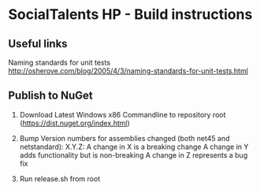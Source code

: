 # SocialTalents HP - Build instructions

## Useful links

Naming standards for unit tests
http://osherove.com/blog/2005/4/3/naming-standards-for-unit-tests.html

## Publish to NuGet

1. Download Latest Windows x86 Commandline to repository root (https://dist.nuget.org/index.html)

2. Bump Version numbers for assemblies changed (both net45 and netstandard):
X.Y.Z: 
A change in X is a breaking change
A change in Y adds functionality but is non-breaking
A change in Z represents a bug fix

3.	Run release.sh from root